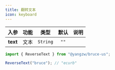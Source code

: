 ```yaml
---
title: 翻转文本
icon: keyboard
---
```


入参|功能|类型|默认|说明
:-:|:-:|:-:|:-:|-
**text**|文本|`String`|`""`

```js
import { ReverseText } from "@yangzw/bruce-us";

ReverseText("bruce"); // "ecurb"
```